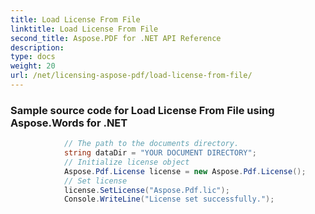```yaml
---
title: Load License From File
linktitle: Load License From File
second_title: Aspose.PDF for .NET API Reference
description: 
type: docs
weight: 20
url: /net/licensing-aspose-pdf/load-license-from-file/
---
```

### Sample source code for Load License From File using Aspose.Words for .NET 
```csharp
            // The path to the documents directory.
            string dataDir = "YOUR DOCUMENT DIRECTORY";
            // Initialize license object
            Aspose.Pdf.License license = new Aspose.Pdf.License();
            // Set license
            license.SetLicense("Aspose.Pdf.lic");
            Console.WriteLine("License set successfully.");
```